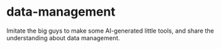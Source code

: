 # data-management
Imitate the big guys to make some AI-generated little tools, and share the understanding about data management.
